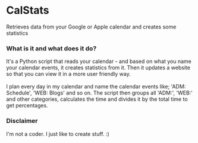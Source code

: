 # CalStats
 Retrieves data from your Google or Apple calendar and creates some statistics
### What is it and what does it do?
It's a Python script that reads your calendar - and based on what you name your calendar events, it creates statistics from it. Then it updates a website so that you can view it in a more user friendly way.<br /><br >
I plan every day in my calendar and name the calendar events like; 'ADM: Schedule', 'WEB: Blogs' and so on. The script then groups all 'ADM:', 'WEB:' and other categories, calculates the time and divides it by the total time to get percentages.
### Disclaimer
I'm not a coder. I just like to create stuff. :)
